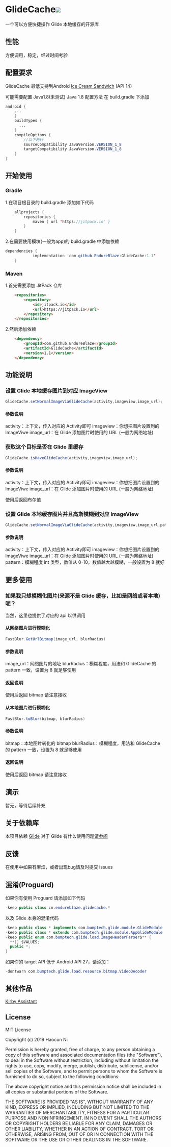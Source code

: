 # GlideCache[![](https://jitpack.io/v/EndureBlaze/GlideCache.svg)](https://jitpack.io/#EndureBlaze/GlideCache)
一个可以方便快捷操作 Glide 本地缓存的开源库
## 性能
方便调用，稳定，经过时间考验
## 配置要求
GlideCache 最低支持到Android [Ice Cream Sandwich](https://developer.android.com/about/versions/android-4.0-highlights.html) (API 14)

可能需要配置 Java1.8(未测试)
Java 1.8 配置方法
在 build.gradle 下添加
``` Java
android {
    ...
    }
    buildTypes {
      ...
    }
    compileOptions {
        //以下两行
        sourceCompatibility JavaVersion.VERSION_1_8
        targetCompatibility JavaVersion.VERSION_1_8
    }
}
```
## 开始使用
### Gradle
1.在项目根目录的 build.gradle 添加如下代码
``` Java
	allprojects {
		repositories {
			maven { url 'https://jitpack.io' }
		}
	}
```
2.在需要使用模块(一般为app)的 build.gradle 中添加依赖
``` Java
dependencies {
	        implementation 'com.github.EndureBlaze:GlideCache:1.1'
	}
```
### Maven
1.首先需要添加 JitPack 仓库
``` HTML
    <repositories>
		<repository>
		    <id>jitpack.io</id>
		    <url>https://jitpack.io</url>
		</repository>
	</repositories>
```
2.然后添加依赖
``` HTML
	<dependency>
	    <groupId>com.github.EndureBlaze</groupId>
	    <artifactId>GlideCache</artifactId>
	    <version>1.1</version>
	</dependency>
```
## 功能说明
### 设置 Glide 本地缓存图片到对应 ImageView
``` Java
GlideCache.setNormalImageViaGlideCache(activity,imageview,image_url);
```
#### 参数说明
activity：上下文，传入对应的 Activity即可
imageview：你想把图片设置到的 ImageViwe
image_url：在 Glide 添加图片时使用的 URL (一般为网络地址)

### 获取这个目标是否在 Glide 里缓存
``` Java
GlideCache.isHaveGlideCache(activity,imageview,image_url);
```
#### 参数说明
activity：上下文，传入对应的 Activity即可
imageview：你想把图片设置到的 ImageViwe
image_url：在 Glide 添加图片时使用的 URL (一般为网络地址)

使用后返回布尔值

### 设置 Glide 本地缓存图片并且高斯模糊到对应 ImageView
``` Java
GlideCache.setNormalImageViaGlideCache(activity,imageview,image_url,pattern);
```
#### 参数说明
activity：上下文，传入对应的 Activity即可
imageview：你想把图片设置到的 ImageViwe
image_url：在 Glide 添加图片时使用的 URL (一般为网络地址)
pattern：模糊程度 int 类型，数值从 0-10，数值越大越模糊，一般设置为 8 就好

## 更多使用
### 如果我只想模糊化图片(来源不是 Glide 缓存，比如是网络或者本地)呢？
当然，这里也提供了对应的 api 以供调用
#### 从网络图片进行模糊化
``` Java
FastBlur.GetUrlBitmap(image_url, blurRadius)
```
#### 参数说明
image_url：网络图片的地址
blurRadius：模糊程度，用法和 GlideCache 的 pattern 一致，设置为 8 就足够使用
#### 返回说明
使用后返回 bitmap 请注意接收

#### 从本地图片进行模糊化
``` Java
FastBlur.toBlur(bitmap, blurRadius)
```
#### 参数说明
bitmap：本地图片转化的 bitmap
blurRadius：模糊程度，用法和 GlideCache 的 pattern 一致，设置为 8 就足够使用
#### 返回说明
使用后返回 bitmap 请注意接收

## 演示
暂无，等待后续补充

## 关于依赖库
本项目依赖 [Glide](https://github.com/bumptech/glide) 对于 Glide 有什么使用问题[请参阅](https://muyangmin.github.io/glide-docs-cn/)

## 反馈
在使用中如果有麻烦，或者出现bug请及时提交 issues

## 混淆(Proguard)
如果你有使用 Proguard 请添加如下代码
``` Java
-keep public class cn.endureblaze.glidecache.*
```
以及 Glide 本身的混淆代码
``` Java
-keep public class * implements com.bumptech.glide.module.GlideModule
-keep public class * extends com.bumptech.glide.module.AppGlideModule
-keep public enum com.bumptech.glide.load.ImageHeaderParser$** {
  **[] $VALUES;
  public *;
}
```
如果你的 target API 低于 Android API 27，请添加：
``` Java
-dontwarn com.bumptech.glide.load.resource.bitmap.VideoDecoder
```
## 其他作品
[Kirby Assistant](https://github.com/EndureBlaze/Kirby-Assistant)

License
-------
MIT License

Copyright (c) 2019 Haocun Ni

Permission is hereby granted, free of charge, to any person obtaining a copy
of this software and associated documentation files (the "Software"), to deal
in the Software without restriction, including without limitation the rights
to use, copy, modify, merge, publish, distribute, sublicense, and/or sell
copies of the Software, and to permit persons to whom the Software is
furnished to do so, subject to the following conditions:

The above copyright notice and this permission notice shall be included in all
copies or substantial portions of the Software.

THE SOFTWARE IS PROVIDED "AS IS", WITHOUT WARRANTY OF ANY KIND, EXPRESS OR
IMPLIED, INCLUDING BUT NOT LIMITED TO THE WARRANTIES OF MERCHANTABILITY,
FITNESS FOR A PARTICULAR PURPOSE AND NONINFRINGEMENT. IN NO EVENT SHALL THE
AUTHORS OR COPYRIGHT HOLDERS BE LIABLE FOR ANY CLAIM, DAMAGES OR OTHER
LIABILITY, WHETHER IN AN ACTION OF CONTRACT, TORT OR OTHERWISE, ARISING FROM,
OUT OF OR IN CONNECTION WITH THE SOFTWARE OR THE USE OR OTHER DEALINGS IN THE
SOFTWARE.